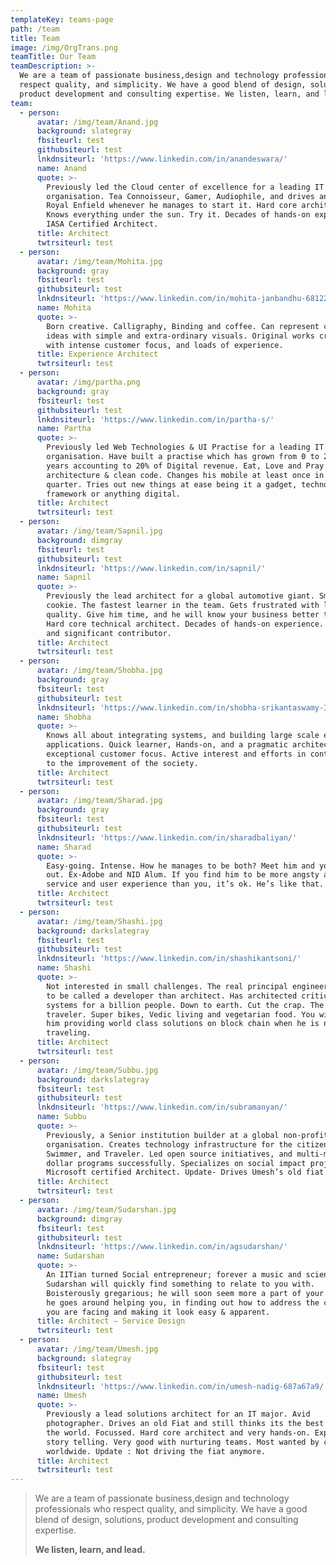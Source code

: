 ```yaml
---
templateKey: teams-page
path: /team
title: Team
image: /img/OrgTrans.png
teamTitle: Our Team
teamDescription: >-
  We are a team of passionate business,design and technology professionals who
  respect quality, and simplicity. We have a good blend of design, solutions,
  product development and consulting expertise. We listen, learn, and lead.
team:
  - person:
      avatar: /img/team/Anand.jpg
      background: slategray
      fbsiteurl: test
      githubsiteurl: test
      lnkdnsiteurl: 'https://www.linkedin.com/in/anandeswara/'
      name: Anand
      quote: >-
        Previously led the Cloud center of excellence for a leading IT services
        organisation. Tea Connoisseur, Gamer, Audiophile, and drives an old
        Royal Enfield whenever he manages to start it. Hard core architect.
        Knows everything under the sun. Try it. Decades of hands-on experience.
        IASA Certified Architect.
      title: Architect
      twtrsiteurl: test
  - person:
      avatar: /img/team/Mohita.jpg
      background: gray
      fbsiteurl: test
      githubsiteurl: test
      lnkdnsiteurl: 'https://www.linkedin.com/in/mohita-janbandhu-6812261b/'
      name: Mohita
      quote: >-
        Born creative. Calligraphy, Binding and coffee. Can represent complex
        ideas with simple and extra-ordinary visuals. Original works creator,
        with intense customer focus, and loads of experience.
      title: Experience Architect
      twtrsiteurl: test
  - person:
      avatar: /img/partha.png
      background: gray
      fbsiteurl: test
      githubsiteurl: test
      lnkdnsiteurl: 'https://www.linkedin.com/in/partha-s/'
      name: Partha
      quote: >-
        Previously led Web Technologies & UI Practise for a leading IT services
        organisation. Have built a practise which has grown from 0 to 200+ in 2
        years accounting to 20% of Digital revenue. Eat, Love and Pray clean
        architecture & clean code. Changes his mobile at least once in a
        quarter. Tries out new things at ease being it a gadget, technology,
        framework or anything digital.
      title: Architect
      twtrsiteurl: test
  - person:
      avatar: /img/team/Sapnil.jpg
      background: dimgray
      fbsiteurl: test
      githubsiteurl: test
      lnkdnsiteurl: 'https://www.linkedin.com/in/sapnil/'
      name: Sapnil
      quote: >-
        Previously the lead architect for a global automotive giant. Smart
        cookie. The fastest learner in the team. Gets frustrated with low
        quality. Give him time, and he will know your business better than you.
        Hard core technical architect. Decades of hands-on experience. Silent
        and significant contributor.
      title: Architect
      twtrsiteurl: test
  - person:
      avatar: /img/team/Shobha.jpg
      background: gray
      fbsiteurl: test
      githubsiteurl: test
      lnkdnsiteurl: 'https://www.linkedin.com/in/shobha-srikantaswamy-3104985/'
      name: Shobha
      quote: >-
        Knows all about integrating systems, and building large scale enterprise
        applications. Quick learner, Hands-on, and a pragmatic architect with
        exceptional customer focus. Active interest and efforts in contributing
        to the improvement of the society.
      title: Architect
      twtrsiteurl: test
  - person:
      avatar: /img/team/Sharad.jpg
      background: gray
      fbsiteurl: test
      githubsiteurl: test
      lnkdnsiteurl: 'https://www.linkedin.com/in/sharadbaliyan/'
      name: Sharad
      quote: >-
        Easy-going. Intense. How he manages to be both? Meet him and you’ll find
        out. Ex-Adobe and NID Alum. If you find him to be more angsty about your
        service and user experience than you, it’s ok. He’s like that.
      title: Architect
      twtrsiteurl: test
  - person:
      avatar: /img/team/Shashi.jpg
      background: darkslategray
      fbsiteurl: test
      githubsiteurl: test
      lnkdnsiteurl: 'https://www.linkedin.com/in/shashikantsoni/'
      name: Shashi
      quote: >-
        Not interested in small challenges. The real principal engineer. Likes
        to be called a developer than architect. Has architected critical
        systems for a billion people. Down to earth. Cut the crap. The original
        traveler. Super bikes, Vedic living and vegetarian food. You will find
        him providing world class solutions on block chain when he is not
        traveling.
      title: Architect
      twtrsiteurl: test
  - person:
      avatar: /img/team/Subbu.jpg
      background: darkslategray
      fbsiteurl: test
      githubsiteurl: test
      lnkdnsiteurl: 'https://www.linkedin.com/in/subramanyan/'
      name: Subbu
      quote: >-
        Previously, a Senior institution builder at a global non-profit
        organisation. Creates technology infrastructure for the citizen sector.
        Swimmer, and Traveler. Led open source initiatives, and multi-million
        dollar programs successfully. Specializes on social impact projects.
        Microsoft certified Architect. Update- Drives Umesh’s old fiat now.
      title: Architect
      twtrsiteurl: test
  - person:
      avatar: /img/team/Sudarshan.jpg
      background: dimgray
      fbsiteurl: test
      githubsiteurl: test
      lnkdnsiteurl: 'https://www.linkedin.com/in/agsudarshan/'
      name: Sudarshan
      quote: >-
        An IITian turned Social entrepreneur; forever a music and science buff,
        Sudarshan will quickly find something to relate to you with.
        Boisterously gregarious; he will soon seem more a part of your team as
        he goes around helping you, in finding out how to address the challenges
        you are facing and making it look easy & apparent.
      title: Architect – Service Design
      twtrsiteurl: test
  - person:
      avatar: /img/team/Umesh.jpg
      background: slategray
      fbsiteurl: test
      githubsiteurl: test
      lnkdnsiteurl: 'https://www.linkedin.com/in/umesh-nadig-687a67a9/'
      name: Umesh
      quote: >-
        Previously a lead solutions architect for an IT major. Avid
        photographer. Drives an old Fiat and still thinks its the best car in
        the world. Focussed. Hard core architect and very hands-on. Expert in
        story telling. Very good with nurturing teams. Most wanted by customers
        worldwide. Update : Not driving the fiat anymore.
      title: Architect
      twtrsiteurl: test
---
```


> We are a team of passionate business,design and technology professionals who respect quality, and simplicity. We have a good blend of design, solutions, product development and consulting expertise.
>
> **We listen, learn, and lead.**
